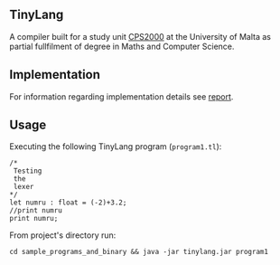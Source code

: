## TinyLang
A compiler built for a study unit [CPS2000](https://www.um.edu.mt/courses/studyunit/CPS2000)  at the University of Malta as partial fullfilment of degree in Maths and Computer Science.
## Implementation
For information regarding implementation details see [report](/report.pdf).
## Usage

Executing the following TinyLang program (`program1.tl`):
```
/*
 Testing
 the
 lexer
*/
let numru : float = (-2)+3.2;
//print numru
print numru;
```

From project's directory run: 

`cd sample_programs_and_binary && java -jar tinylang.jar program1`




